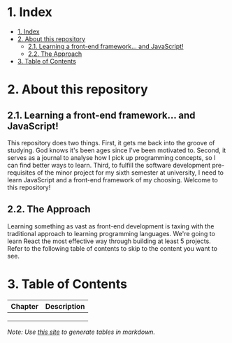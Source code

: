 # 1. Index
- [1. Index](#1-index)
- [2. About this repository](#2-about-this-repository)
  - [2.1. Learning a front-end framework... and JavaScript!](#21-learning-a-front-end-framework-and-javascript)
  - [2.2. The Approach](#22-the-approach)
- [3. Table of Contents](#3-table-of-contents)

# 2. About this repository
## 2.1. Learning a front-end framework... and JavaScript!
This repository does two things. First, it gets me back into the groove of studying. God knows it's been ages since I've been motivated to. Second, it serves as a journal to analyse how I pick up programming concepts, so I can find better ways to learn. Third, to fulfill the software development pre-requisites of the minor project for my sixth semester at university, I need to learn JavaScript and a front-end framework of my choosing. Welcome to this repository!

## 2.2. The Approach
Learning something as vast as front-end development is taxing with the traditional approach to learning programming languages. We're going to learn React the most effective way through building at least 5 projects. Refer to the following table of contents to skip to the content you want to see.

# 3. Table of Contents
| Chapter 	| Description 	|
|:-------:	|:-----------:	|
|         	|             	|
|         	|             	|
|         	|             	|

*Note: Use [this site](https://tablesgenerator.com/markdown_tables#) to generate tables in markdown.*
